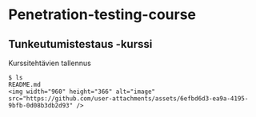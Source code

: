 # Penetration-testing-course

## Tunkeutumistestaus -kurssi

Kurssitehtävien tallennus

    $ ls
    README.md
    <img width="960" height="366" alt="image" src="https://github.com/user-attachments/assets/6efbd6d3-ea9a-4195-9bfb-0d08b3db2d93" />
